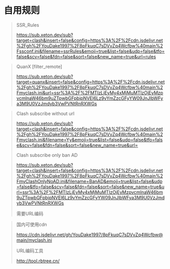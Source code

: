 # 自用规则

> SSR_Rules
>
> https://sub.xeton.dev/sub?target=clash&insert=false&config=https%3A%2F%2Fcdn.jsdelivr.net%2Fgh%2FYouDake1997%2F8pFkuqC7sDVvZq4Wcfbw%40main%2Fssconf.ini&filename=ssrRules&emoji=true&list=false&udp=false&tfo=false&scv=false&fdn=false&sort=false&new_name=true&url=rules


>  QuanX [filter_remote]
>  
>  https://sub.xeton.dev/sub?target=quanx&insert=false&config=https%3A%2F%2Fcdn.jsdelivr.net%2Fgh%2FYouDake1997%2F8pFkuqC7sDVvZq4Wcfbw%40main%2Fmyclash.ini&url=ssr%3A%2F%2FMTIzLjEyMy4xMjMuMTIzOjEyMzpvcmlnaW46bm9uZTpwbGFpbjpNVEl6Lz9vYmZzcGFyYW09JnJlbWFya3M9U0VzJmdyb3VwPVNtRnRXWGs



> Clash subscribe without url
>
> https://sub.xeton.dev/sub?target=clash&insert=false&config=https%3A%2F%2Fcdn.jsdelivr.net%2Fgh%2FYouDake1997%2F8pFkuqC7sDVvZq4Wcfbw%40main%2Fmyclash.ini&filename=Yy&emoji=true&list=false&udp=false&tfo=false&scv=false&fdn=false&sort=false&new_name=true&url=
>
> Clash subscribe only ban AD
>
> https://sub.xeton.dev/sub?target=clash&insert=false&config=https%3A%2F%2Fcdn.jsdelivr.net%2Fgh%2FYouDake1997%2F8pFkuqC7sDVvZq4Wcfbw%40main%2FmyClashOnlyNoAD.ini&filename=BanAD&emoji=true&list=false&udp=false&tfo=false&scv=false&fdn=false&sort=false&new_name=true&url=ssr%3A%2F%2FMTIzLjEyMy4xMjMuMTIzOjEyMzpvcmlnaW46bm9uZTpwbGFpbjpNVEl6Lz9vYmZzcGFyYW09JnJlbWFya3M9U0VzJmdyb3VwPVNtRnRXWGs
> 
> 需要URL编码



> 国内可使用cdn
>
> https://cdn.jsdelivr.net/gh/YouDake1997/8pFkuqC7sDVvZq4Wcfbw@main/myclash.ini
>
> URL编码工具
>
> http://tool.rbtree.cn/

